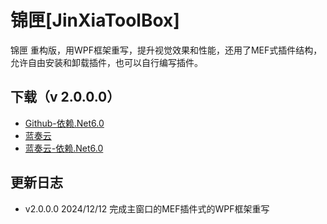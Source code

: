 # 锦匣[JinXiaToolBox]
锦匣 重构版，用WPF框架重写，提升视觉效果和性能，还用了MEF式插件结构，允许自由安装和卸载插件，也可以自行编写插件。      


## 下载（v 2.0.0.0）

- [Github-依赖.Net6.0](https://github.com/tp1415926535/JinXiaToolBox/blob/main/%E9%94%A6%E5%8C%A3v2.0.0.0-%E4%BE%9D%E8%B5%96.NET6.0.zip)
- [蓝奏云](https://wwvr.lanzn.com/iRzC12hy2l4b)
- [蓝奏云-依赖.Net6.0](https://wwvr.lanzn.com/i1uLQ2hy2l6d)

## 更新日志
* v2.0.0.0 2024/12/12 完成主窗口的MEF插件式的WPF框架重写
